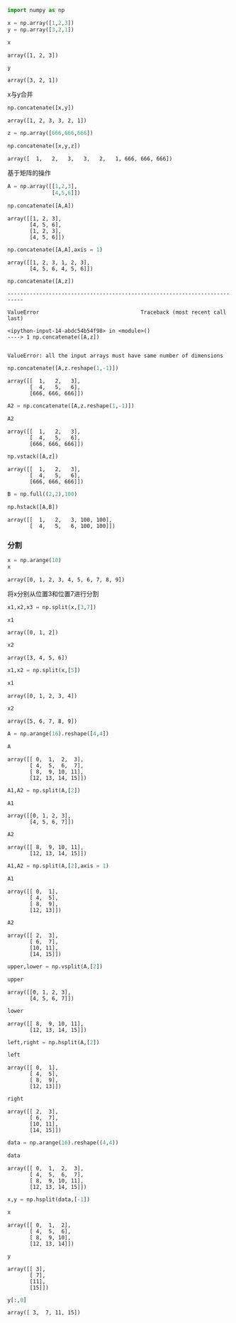 

```python
import numpy as np
```


```python
x = np.array([1,2,3])
y = np.array([3,2,1])
```


```python
x
```




    array([1, 2, 3])




```python
y
```




    array([3, 2, 1])



x与y合并


```python
np.concatenate([x,y])
```




    array([1, 2, 3, 3, 2, 1])




```python
z = np.array([666,666,666])
```


```python
np.concatenate([x,y,z])
```




    array([  1,   2,   3,   3,   2,   1, 666, 666, 666])



基于矩阵的操作


```python
A = np.array([[1,2,3],
              [4,5,6]])
```


```python
np.concatenate([A,A])
```




    array([[1, 2, 3],
           [4, 5, 6],
           [1, 2, 3],
           [4, 5, 6]])




```python
np.concatenate([A,A],axis = 1)
```




    array([[1, 2, 3, 1, 2, 3],
           [4, 5, 6, 4, 5, 6]])




```python
np.concatenate([A,z])
```


    ---------------------------------------------------------------------------

    ValueError                                Traceback (most recent call last)

    <ipython-input-14-abdc54b54f98> in <module>()
    ----> 1 np.concatenate([A,z])
    

    ValueError: all the input arrays must have same number of dimensions



```python
np.concatenate([A,z.reshape(1,-1)])
```




    array([[  1,   2,   3],
           [  4,   5,   6],
           [666, 666, 666]])




```python
A2 = np.concatenate([A,z.reshape(1,-1)])
```


```python
A2
```




    array([[  1,   2,   3],
           [  4,   5,   6],
           [666, 666, 666]])




```python
np.vstack([A,z])
```




    array([[  1,   2,   3],
           [  4,   5,   6],
           [666, 666, 666]])




```python
B = np.full((2,2),100)
```


```python
np.hstack([A,B])
```




    array([[  1,   2,   3, 100, 100],
           [  4,   5,   6, 100, 100]])



### 分割


```python
x = np.arange(10)
x
```




    array([0, 1, 2, 3, 4, 5, 6, 7, 8, 9])



将x分别从位置3和位置7进行分割


```python
x1,x2,x3 = np.split(x,[3,7])
```


```python
x1
```




    array([0, 1, 2])




```python
x2
```




    array([3, 4, 5, 6])




```python
x1,x2 = np.split(x,[5])
```


```python
x1
```




    array([0, 1, 2, 3, 4])




```python
x2
```




    array([5, 6, 7, 8, 9])




```python
A = np.arange(16).reshape([4,4])
```


```python
A
```




    array([[ 0,  1,  2,  3],
           [ 4,  5,  6,  7],
           [ 8,  9, 10, 11],
           [12, 13, 14, 15]])




```python
A1,A2 = np.split(A,[2])
```


```python
A1
```




    array([[0, 1, 2, 3],
           [4, 5, 6, 7]])




```python
A2
```




    array([[ 8,  9, 10, 11],
           [12, 13, 14, 15]])




```python
A1,A2 = np.split(A,[2],axis = 1)
```


```python
A1
```




    array([[ 0,  1],
           [ 4,  5],
           [ 8,  9],
           [12, 13]])




```python
A2
```




    array([[ 2,  3],
           [ 6,  7],
           [10, 11],
           [14, 15]])




```python
upper,lower = np.vsplit(A,[2])
```


```python
upper
```




    array([[0, 1, 2, 3],
           [4, 5, 6, 7]])




```python
lower
```




    array([[ 8,  9, 10, 11],
           [12, 13, 14, 15]])




```python
left,right = np.hsplit(A,[2])
```


```python
left
```




    array([[ 0,  1],
           [ 4,  5],
           [ 8,  9],
           [12, 13]])




```python
right
```




    array([[ 2,  3],
           [ 6,  7],
           [10, 11],
           [14, 15]])




```python
data = np.arange(16).reshape((4,4))
```


```python
data
```




    array([[ 0,  1,  2,  3],
           [ 4,  5,  6,  7],
           [ 8,  9, 10, 11],
           [12, 13, 14, 15]])




```python
x,y = np.hsplit(data,[-1])
```


```python
x
```




    array([[ 0,  1,  2],
           [ 4,  5,  6],
           [ 8,  9, 10],
           [12, 13, 14]])




```python
y
```




    array([[ 3],
           [ 7],
           [11],
           [15]])




```python
y[:,0]
```




    array([ 3,  7, 11, 15])


